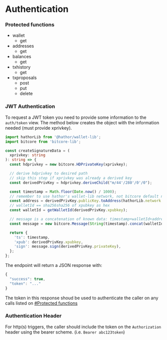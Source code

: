# Authentication

### Protected functions

- wallet
    - get
- addresses
    - get
- balances
    - get
- txhistory
    - get
- txproposals
    - post
    - put
    - delete

### JWT Authentication

To request a JWT token you need to provide some information to the `auth/token` view.
The method below creates the object with the information needed (must provide xprivkey).

```typescript
import hathorLib from '@hathor/wallet-lib';
import bitcore from 'bitcore-lib';

const createSignatureData = (
  xprivkey: string
): string => {
  const hdprivkey = new bitcore.HDPrivateKey(xprivkey);

  // derive hdprivkey to desired path
  // skip this step if xprivkey was already a derived key
  const derivedPrivKey = hdprivkey.deriveChild("m/44'/280'/0'/0");

  const timestamp = Math.floor(Date.now() / 1000);
  // remember to use hathor's wallet-lib network, not bitcore default nertwork
  const address = derivedPrivKey.publicKey.toAddress(hathorLib.network.getNetwork()).toString();
  // walletId == sha256sha256 of xpubkey as hex
  const walletId = getWalletId(derivedPrivKey.xpubkey);

  // message is a concatenation of known data: timestamp+walletId+address
  const message = new bitcore.Message(String(timestamp).concat(walletId).concat(address));

  return {
    'ts': timestamp,
    'xpub': derivedPrivKey.xpubkey,
    'sign': message.sign(derivedPrivKey.privateKey),
  };
};
```

The endpoint will return a JSON response with:

```ts
{
  "success": true,
  "token": "..."
}
```

The token in this response shoud be used to authenticate the caller on any calls listed on [#Protected functions]()

### Authentication Header

For http(s) triggers, the caller should include the token on the `Authorization` header using the bearer scheme. (i.e. `Bearer abc123token`)
